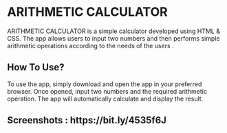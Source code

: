 <h1>ARITHMETIC CALCULATOR</h1>
<p>ARITHMETIC CALCULATOR is a simple calculator developed using HTML & CSS. The app allows users to input two numbers and then performs simple arithmetic operations according to the needs of the users . </p>

<h2>How To Use?</h2>
<p>To use the app, simply download and open the app in your preferred browser. Once opened, input two numbers and the required arithmetic operation. The app will automatically calculate and display the result.</p>

<h2>Screenshots : https://bit.ly/4535f6J </h2>
